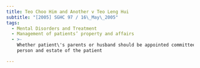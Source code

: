```yaml
---
title: Teo Choo Him and Another v Teo Leng Hui
subtitle: "[2005] SGHC 97 / 16\_May\_2005"
tags:
  - Mental Disorders and Treatment
  - Management of patients’ property and affairs
  - >-
    Whether patient\'s parents or husband should be appointed committee of the
    person and estate of the patient

---
```


